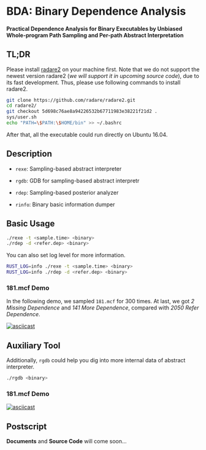 # BDA: Binary Dependence Analysis

#### Practical Dependence Analysis for Binary Executables by Unbiased Whole-program Path Sampling and Per-path Abstract Interpretation

## TL;DR

Please install [radare2](https://github.com/radare/radare2) on your machine first. Note that we do not support the newest version radare2 (*we will support it in upcoming source code*), due to its fast development. Thus, please use following commands to install radare2.

```bash
git clone https://github.com/radare/radare2.git
cd radare2/
git checkout 5d698c76ae8a94226532b67711983e38221f21d2 .
sys/user.sh
echo "PATH=\$PATH:\$HOME/bin" >> ~/.bashrc
```

After that, all the executable could run directly on Ubuntu 16.04.

## Description

+ `rexe`: Sampling-based abstract interpreter

+ `rgdb`: GDB for sampling-based abstract interpretr

+ `rdep`: Sampling-based posterior analyzer

+ `rinfo`: Binary basic information dumper


## Basic Usage

```bash
./rexe -t <sample.time> <binary>
./rdep -d <refer.dep> <binary>
```

You can also set log level for more information.

```bash
RUST_LOG=info ./rexe -t <sample.time> <binary>
RUST_LOG=info ./rdep -d <refer.dep> <binary>
```

### 181.mcf Demo

In the following demo, we sampled `181.mcf` for 300 times. At last, we got *2 Missing Dependence* and *141 More Dependence*, compared with *2050 Refer Dependence*.

[![asciicast](https://asciinema.org/a/239700.svg)](https://asciinema.org/a/239700)

## Auxiliary Tool

Additionally, `rgdb` could help you dig into more internal data of abstract interpreter.

```bash
./rgdb <binary>
```

### 181.mcf Demo

[![asciicast](https://asciinema.org/a/239633.svg)](https://asciinema.org/a/239633)

## Postscript

**Documents** and **Source Code** will come soon... 
